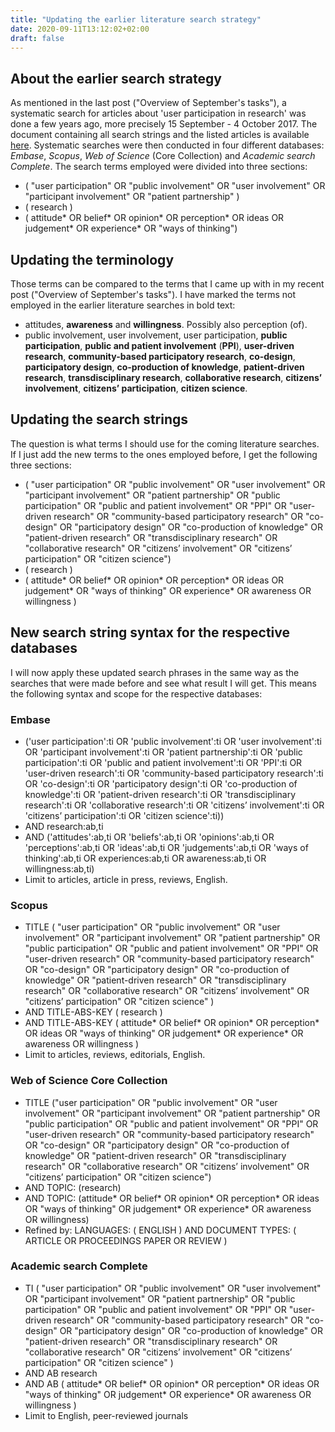 ```yaml
---
title: "Updating the earlier literature search strategy"
date: 2020-09-11T13:12:02+02:00
draft: false 
---
```


## About the earlier search strategy
As mentioned in the last post ("Overview of September's tasks"), a systematic search for articles about 'user participation in research' was done a few years ago, more precisely 15 September - 4 October 2017. The document containing all search strings and the listed articles is available [here](/pdfs/200910-earlier-literature-search-on-user-participation.pdf). Systematic searches were then conducted in four different databases: *Embase*, *Scopus*, *Web of Science* (Core Collection) and *Academic search Complete*. The search terms employed were divided into three sections:
- ( "user participation" OR "public involvement" OR "user involvement" OR "participant involvement" OR "patient partnership" )
- ( research ) 
- ( attitude* OR belief* OR opinion* OR perception* OR ideas OR judgement* OR experience* OR "ways of thinking")

## Updating the terminology 
Those terms can be compared to the terms that I came up with in my recent post ("Overview of September's tasks"). I have marked the terms not employed in the earlier literature searches in bold text:
- attitudes, **awareness** and **willingness**. Possibly also perception (of). 
- public involvement, user involvement, user participation, **public participation**, **public and patient involvement** (**PPI**), **user-driven research**, **community-based participatory research**, **co-design**, **participatory design**, **co-production of knowledge**, **patient-driven research**, **transdisciplinary research**, **collaborative research**, **citizens’ involvement**, **citizens’ participation**, **citizen science**.

## Updating the search strings
The question is what terms I should use for the coming literature searches. If I just add the new terms to the ones employed before, I get the following three sections:
- ( "user participation" OR "public involvement" OR "user involvement" OR "participant involvement" OR "patient partnership" OR  "public participation" OR "public and patient involvement" OR "PPI" OR "user-driven research" OR "community-based participatory research" OR "co-design" OR "participatory design" OR "co-production of knowledge" OR "patient-driven research" OR "transdisciplinary research" OR "collaborative research" OR "citizens’ involvement" OR "citizens’ participation" OR "citizen science")
- ( research )
- ( attitude* OR belief* OR opinion* OR perception* OR ideas OR judgement* OR "ways of thinking" OR experience* OR awareness OR willingness )

## New search string syntax for the respective databases
I will now apply these updated search phrases in the same way as the searches that were made before and see what result I will get. This means the following syntax and scope for the respective databases:

### Embase
- ('user participation':ti OR 'public involvement':ti OR 'user involvement':ti OR 'participant involvement':ti
OR 'patient partnership':ti OR 'public participation':ti OR 'public and patient involvement':ti OR 'PPI':ti OR 'user-driven research':ti OR 'community-based participatory research':ti OR 'co-design':ti OR 'participatory design':ti OR 'co-production of knowledge':ti OR 'patient-driven research':ti OR 'transdisciplinary research':ti OR 'collaborative research':ti OR 'citizens’ involvement':ti OR 'citizens’ participation':ti OR 'citizen science':ti))
- AND research:ab,ti 
- AND ('attitudes':ab,ti OR 'beliefs':ab,ti OR 'opinions':ab,ti OR 'perceptions':ab,ti OR 'ideas':ab,ti OR
'judgements':ab,ti OR 'ways of thinking':ab,ti OR experiences:ab,ti OR awareness:ab,ti OR willingness:ab,ti)
- Limit to articles, article in press, reviews, English.

### Scopus
- TITLE ( "user participation" OR "public involvement" OR "user involvement" OR "participant involvement" OR "patient partnership" OR "public participation" OR "public and patient involvement" OR "PPI" OR "user-driven research" OR "community-based participatory research" OR "co-design" OR "participatory design" OR "co-production of knowledge" OR "patient-driven research" OR "transdisciplinary research" OR "collaborative research" OR "citizens’ involvement" OR "citizens’ participation" OR "citizen science" )
- AND TITLE-ABS-KEY ( research ) 
- AND TITLE-ABS-KEY ( attitude* OR belief* OR opinion* OR perception* OR ideas OR "ways of thinking" OR judgement* OR experience* OR awareness OR willingness )
- Limit to articles, reviews, editorials, English.


### Web of Science Core Collection
- TITLE ("user participation" OR "public involvement" OR "user involvement" OR "participant involvement" OR "patient partnership" OR "public participation" OR "public and patient involvement" OR "PPI" OR "user-driven research" OR "community-based participatory research" OR "co-design" OR "participatory design" OR "co-production of knowledge" OR "patient-driven research" OR "transdisciplinary research" OR "collaborative research" OR "citizens’ involvement" OR "citizens’ participation" OR "citizen science")
- AND TOPIC: (research) 
- AND TOPIC: (attitude* OR belief* OR opinion* OR perception* OR ideas OR "ways of thinking" OR judgement* OR experience* OR awareness OR willingness)
- Refined by: LANGUAGES: ( ENGLISH ) AND DOCUMENT TYPES: ( ARTICLE OR PROCEEDINGS PAPER OR REVIEW )

### Academic search Complete
- TI ( "user participation" OR "public involvement" OR "user involvement" OR "participant involvement" OR "patient partnership" OR "public participation" OR "public and patient involvement" OR "PPI" OR "user-driven research" OR "community-based participatory research" OR "co-design" OR "participatory design" OR "co-production of knowledge" OR "patient-driven research" OR "transdisciplinary research" OR "collaborative research" OR "citizens’ involvement" OR "citizens’ participation" OR "citizen science" ) 
- AND AB research 
- AND AB ( attitude* OR belief* OR opinion* OR perception* OR ideas OR "ways of thinking" OR judgement* OR experience* OR awareness OR willingness )
- Limit to English, peer-reviewed journals

